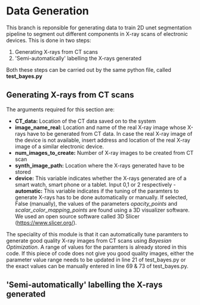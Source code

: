 # Data Generation

This branch is reponsible for generating data to train 2D unet segmentation pipeline to segment out different components in X-ray scans of electronic devices. This is done in two steps:

1. Generating X-rays from CT scans
2. 'Semi-automatically' labelling the X-rays generated

Both these steps can be carried out by the same python file, called **test_bayes.py**

## Generating X-rays from CT scans

The arguments required for this section are:

- **CT_data:** Location of the CT data saved on to the system
- **image_name_real:** Location and name of the real X-ray image whose X-rays have to be generated from CT data. In case the real X-ray image of the device is not available, insert address and location of the real X-ray image of a similar electronic device.
- **num_images_to_create:** Number of X-ray images to be created from CT scan
- **synth_image_path:** Location where the X-rays generated have to be stored
- **device:** This variable indicates whether the X-rays generated are of a smart watch, smart phone or a tablet. Input 0,1 or 2 respectively
-**automatic:** This variable indicates if the tuning of the paramters to generate X-rays has to be done automatically or manually. If selected, False (manually), the values of the parameters *opacity_points* and *scalar_color_mapping_points* are found using a 3D visualizer software. We used an open source software called 3D Slicer (https://www.slicer.org/).

The speciality of this module is that it can automatically tune paramters to generate good quality X-ray images from CT scans using *Bayesian Optimization*. A range of values for the paramters is already stored in this code. If this piece of code does not give you good quality images, either the parameter value range needs to be updated in line 21 of test_bayes.py or the exact values can be manually entered in line 69 & 73 of test_bayes.py.

## 'Semi-automatically' labelling the X-rays generated








